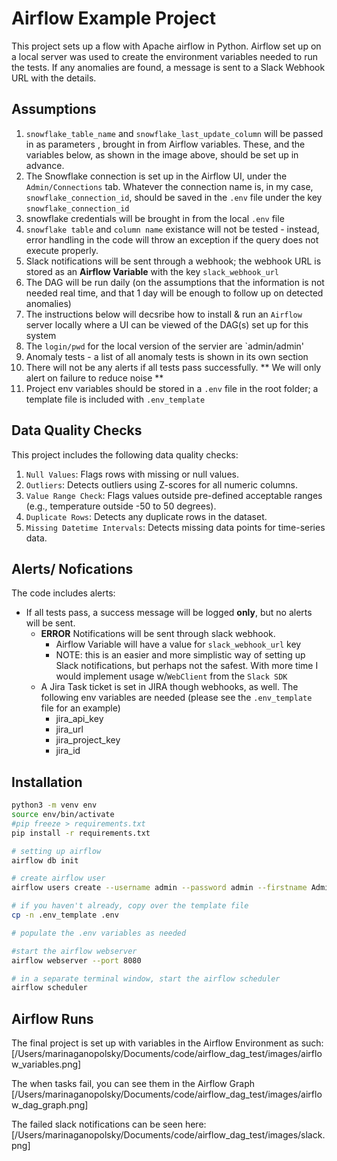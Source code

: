 # Airflow Example Project

This project sets up a flow with Apache airflow in Python. Airflow set up on a local server was used to create the environment variables needed to run the tests. If any anomalies are found, a message is sent to a Slack Webhook URL with the details.

## Assumptions

1. `snowflake_table_name` and `snowflake_last_update_column` will be passed in as parameters , brought in from Airflow variables. These, and the variables below, as shown in the image above, should be set up in advance.
2. The Snowflake connection is set up in the Airflow UI, under the `Admin/Connections` tab. Whatever the connection name is, in my case, `snowflake_connection_id`, should be saved in the `.env` file under the key `snowflake_connection_id`
3. snowflake credentials will be brought in from the local `.env` file
4. `snowflake table` and `column name` existance will not be tested - instead, error handling in the code will throw an exception if the query does not execute properly.
5. Slack notifications will be sent through a webhook; the webhook URL is stored as an **Airflow Variable** with the key `slack_webhook_url`
6. The DAG will be run daily (on the assumptions that the information is not needed real time, and that 1 day will be enough to follow up on detected anomalies)
7. The instructions below will decsribe how to install & run an `Airflow` server locally where a UI can be viewed of the DAG(s) set up for this system
8. The `login/pwd` for the local version of the servier are `admin/admin'
9. Anomaly tests - a list of all anomaly tests is shown in its own section
10. There will not be any alerts if all tests pass successfully. ** We will only alert on failure to reduce noise **
11. Project env variables should be stored in a `.env` file in the root folder; a template file is included with `.env_template`
  
## Data Quality Checks
This project includes the following data quality checks:

1.	`Null Values`: Flags rows with missing or null values.
2.	`Outliers`: Detects outliers using Z-scores for all numeric columns.
3.	`Value Range Check`: Flags values outside pre-defined acceptable ranges (e.g., temperature outside -50 to 50 degrees).
4.	`Duplicate Rows`: Detects any duplicate rows in the dataset.
5.	`Missing Datetime Intervals`: Detects missing data points for time-series data.

  
## Alerts/ Nofications
The code includes alerts:
* If all tests pass, a success message will be logged **only**, but no alerts will be sent.
  * **ERROR** Notifications will be sent through slack webhook.
    * Airflow Variable will have a value for `slack_webhook_url` key
    * NOTE: this is an easier and more simplistic way of setting up Slack notifications, but perhaps not the safest. With more time I would implement usage w/`WebClient` from the `Slack SDK`
  * A Jira Task ticket is set in JIRA though webhooks, as well. The following env variables are needed (please see the `.env_template` file for an example)
    * jira_api_key 
    * jira_url
    * jira_project_key
    * jira_id
  

## Installation

```bash
python3 -m venv env   
source env/bin/activate
#pip freeze > requirements.txt
pip install -r requirements.txt

# setting up airflow
airflow db init

# create airflow user
airflow users create --username admin --password admin --firstname Admin --lastname User --role Admin --email admin@example.com

# if you haven't already, copy over the template file
cp -n .env_template .env

# populate the .env variables as needed

#start the airflow webserver
airflow webserver --port 8080

# in a separate terminal window, start the airflow scheduler
airflow scheduler

```
## Airflow Runs
The final project is set up with variables in the Airflow Environment as such:
[/Users/marinaganopolsky/Documents/code/airflow_dag_test/images/airflow_variables.png]

The when tasks fail, you can see them in the Airflow Graph
[/Users/marinaganopolsky/Documents/code/airflow_dag_test/images/airflow_dag_graph.png]

The failed slack notifications can be seen here:
[/Users/marinaganopolsky/Documents/code/airflow_dag_test/images/slack.png]
